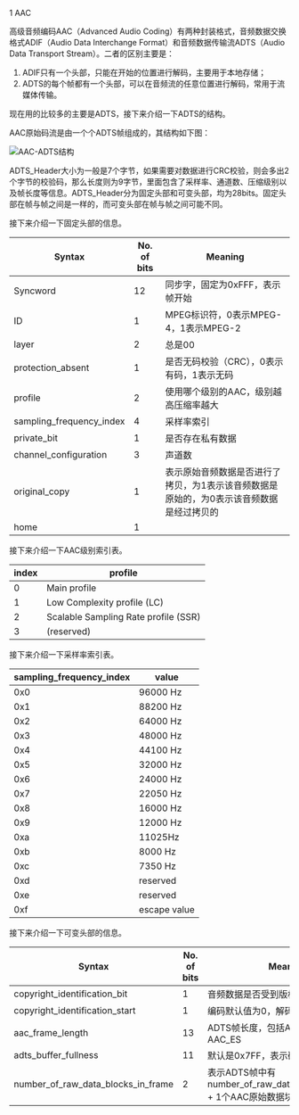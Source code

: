 1 AAC

高级音频编码AAC（Advanced Audio Coding）有两种封装格式，音频数据交换格式ADIF（Audio Data Interchange Format）和音频数据传输流ADTS（Audio Data Transport Stream）。二者的区别主要是：

1. ADIF只有一个头部，只能在开始的位置进行解码，主要用于本地存储；
2. ADTS的每个帧都有一个头部，可以在音频流的任意位置进行解码，常用于流媒体传输。

现在用的比较多的主要是ADTS，接下来介绍一下ADTS的结构。

AAC原始码流是由一个个ADTS帧组成的，其结构如下图：

![AAC-ADTS结构](https://github.com/zn111111/Audio_Video_Stream_Parse/assets/96569348/6f8f8518-d797-4d7a-9091-ea8152c95378)


ADTS_Header大小为一般是7个字节，如果需要对数据进行CRC校验，则会多出2个字节的校验码，那么长度则为9字节，里面包含了采样率、通道数、压缩级别以及帧长度等信息。ADTS_Header分为固定头部和可变头部，均为28bits。固定头部在帧与帧之间是一样的，而可变头部在帧与帧之间可能不同。

接下来介绍一下固定头部的信息。

| Syntax                   | No. of bits | Meaning                                                      |
| ------------------------ | ----------- | ------------------------------------------------------------ |
| Syncword                 | 12          | 同步字，固定为0xFFF，表示帧开始                              |
| ID                       | 1           | MPEG标识符，0表示MPEG-4，1表示MPEG-2                         |
| layer                    | 2           | 总是00                                                       |
| protection_absent        | 1           | 是否无码校验（CRC），0表示有码，1表示无码                    |
| profile                  | 2           | 使用哪个级别的AAC，级别越高压缩率越大                        |
| sampling_frequency_index | 4           | 采样率索引                                                   |
| private_bit              | 1           | 是否存在私有数据                                             |
| channel_configuration    | 3           | 声道数                                                       |
| original_copy            | 1           | 表示原始音频数据是否进行了拷贝，为1表示该音频数据是原始的，为0表示该音频数据是经过拷贝的 |
| home                     | 1           |                                                              |

接下来介绍一下AAC级别索引表。

| index | profile                               |
| ----- | ------------------------------------- |
| 0     | Main profile                          |
| 1     | Low Complexity profile (LC)           |
| 2     | Scalable Sampling Rate profile  (SSR) |
| 3     | (reserved)                            |

接下来介绍一下采样率索引表。

| sampling_frequency_index | value        |
| ------------------------ | ------------ |
| 0x0                      | 96000 Hz     |
| 0x1                      | 88200 Hz     |
| 0x2                      | 64000 Hz     |
| 0x3                      | 48000 Hz     |
| 0x4                      | 44100 Hz     |
| 0x5                      | 32000 Hz     |
| 0x6                      | 24000 Hz     |
| 0x7                      | 22050 Hz     |
| 0x8                      | 16000 Hz     |
| 0x9                      | 12000 Hz     |
| 0xa                      | 11025Hz      |
| 0xb                      | 8000 Hz      |
| 0xc                      | 7350 Hz      |
| 0xd                      | reserved     |
| 0xe                      | reserved     |
| 0xf                      | escape value |

接下来介绍一下可变头部的信息。

| Syntax                             | No. of bits | Meaning                                                      |
| ---------------------------------- | ----------- | ------------------------------------------------------------ |
| copyright_identification_bit       | 1           | 音频数据是否受到版权保护                                     |
| copyright_identification_start     | 1           | 编码默认值为0，解码忽略此值                                  |
| aac_frame_length                   | 13          | ADTS帧长度，包括ADTS_Header和AAC_ES                          |
| adts_buffer_fullness               | 11          | 默认是0x7FF，表示码率可变的码流                              |
| number_of_raw_data_blocks_in_frame | 2           | 表示ADTS帧中有number_of_raw_data_blocks_in_frame  + 1个AAC原始数据块 |

 
